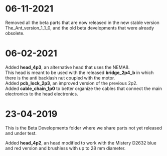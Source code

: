 # 06-11-2021
Removed all the beta parts that are now released in the new stable version The_Ant_version_1_1_0, and the old beta developments that were already obsolete.  

# 06-02-2021
Added <b>head_4p3</b>, an alternative head that uses the NEMA8.  
This head is meant to be used with the released <b>bridge_2p4_b</b> in which there is the anti backlash nut coupled with the motor.  
Added <b>pcb_lock_2p3</b>, an improved version of the previous 2p2.  
Added <b>cable_chain_1p0</b> to better organize the cables that connect the main electronics to the head electronics.  



# 23-04-2019
This is the Beta Developments folder where we share parts not yet released and under test.

Added <b>head_4p2</b>, an head modified to work with the Mistery D2632 blue and red version and brushless with up to 28 mm diameter.

